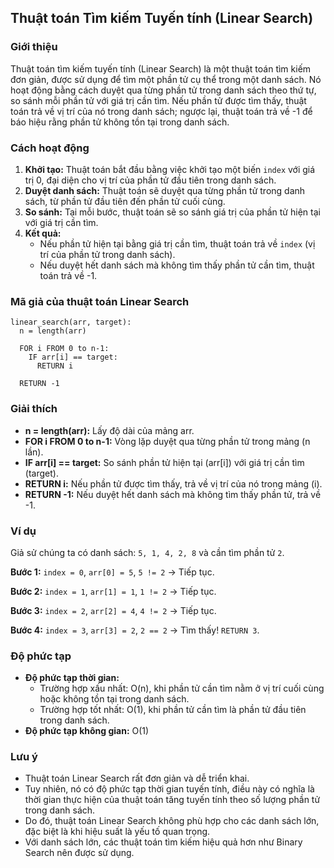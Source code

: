 ## Thuật toán Tìm kiếm Tuyến tính (Linear Search)

### Giới thiệu

Thuật toán tìm kiếm tuyến tính (Linear Search) là một thuật toán tìm kiếm đơn giản, được sử dụng để tìm một phần tử cụ thể trong một danh sách. Nó hoạt động bằng cách duyệt qua từng phần tử trong danh sách theo thứ tự, so sánh mỗi phần tử với giá trị cần tìm. Nếu phần tử được tìm thấy, thuật toán trả về vị trí của nó trong danh sách; ngược lại, thuật toán trả về -1 để báo hiệu rằng phần tử không tồn tại trong danh sách.

### Cách hoạt động

1. **Khởi tạo:** Thuật toán bắt đầu bằng việc khởi tạo một biến `index` với giá trị 0, đại diện cho vị trí của phần tử đầu tiên trong danh sách.
2. **Duyệt danh sách:** Thuật toán sẽ duyệt qua từng phần tử trong danh sách, từ phần tử đầu tiên đến phần tử cuối cùng.
3. **So sánh:** Tại mỗi bước, thuật toán sẽ so sánh giá trị của phần tử hiện tại với giá trị cần tìm.
4. **Kết quả:**
   - Nếu phần tử hiện tại bằng giá trị cần tìm, thuật toán trả về `index` (vị trí của phần tử trong danh sách).
   - Nếu duyệt hết danh sách mà không tìm thấy phần tử cần tìm, thuật toán trả về -1.

### Mã giả của thuật toán Linear Search

```
linear_search(arr, target):
  n = length(arr)

  FOR i FROM 0 to n-1:
    IF arr[i] == target:
      RETURN i

  RETURN -1
```

### Giải thích

- **n = length(arr):** Lấy độ dài của mảng arr.
- **FOR i FROM 0 to n-1:** Vòng lặp duyệt qua từng phần tử trong mảng (n lần).
- **IF arr[i] == target:** So sánh phần tử hiện tại (arr[i]) với giá trị cần tìm (target).
- **RETURN i:** Nếu phần tử được tìm thấy, trả về vị trí của nó trong mảng (i).
- **RETURN -1:** Nếu duyệt hết danh sách mà không tìm thấy phần tử, trả về -1.

### Ví dụ

Giả sử chúng ta có danh sách: `5, 1, 4, 2, 8` và cần tìm phần tử `2`.

**Bước 1:** `index = 0`, `arr[0] = 5`, `5 != 2` -> Tiếp tục.

**Bước 2:** `index = 1`, `arr[1] = 1`, `1 != 2` -> Tiếp tục.

**Bước 3:** `index = 2`, `arr[2] = 4`, `4 != 2` -> Tiếp tục.

**Bước 4:** `index = 3`, `arr[3] = 2`, `2 == 2` -> Tìm thấy! `RETURN 3`.

### Độ phức tạp

- **Độ phức tạp thời gian:**
  - Trường hợp xấu nhất: O(n), khi phần tử cần tìm nằm ở vị trí cuối cùng hoặc không tồn tại trong danh sách.
  - Trường hợp tốt nhất: O(1), khi phần tử cần tìm là phần tử đầu tiên trong danh sách.
- **Độ phức tạp không gian:** O(1)

### Lưu ý

- Thuật toán Linear Search rất đơn giản và dễ triển khai.
- Tuy nhiên, nó có độ phức tạp thời gian tuyến tính, điều này có nghĩa là thời gian thực hiện của thuật toán tăng tuyến tính theo số lượng phần tử trong danh sách.
- Do đó, thuật toán Linear Search không phù hợp cho các danh sách lớn, đặc biệt là khi hiệu suất là yếu tố quan trọng.
- Với danh sách lớn, các thuật toán tìm kiếm hiệu quả hơn như Binary Search nên được sử dụng.
